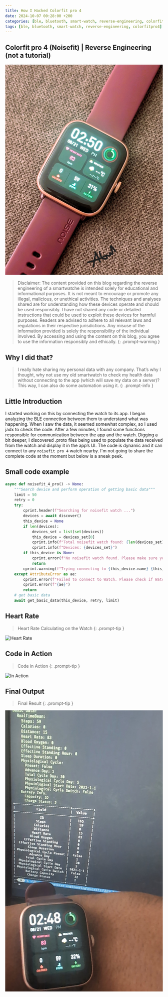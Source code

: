 ```yaml
---
title: How I Hacked Colorfit pro 4
date: 2024-10-07 00:28:00 +200
categories: [ble, bluetooth, smart-watch, reverse-engineering, colorfitpro4]
tags: [ble, bluetooth, smart-watch, reverse-engineering, colorfitpro4]
---
```


## Colorfit pro 4 (Noisefit) | Reverse Engineering (not a tutorial)

![Banner](/assets/images/colorfitpro4/noisefitpro4.jpg)

> Disclaimer:
The content provided on this blog regarding the reverse engineering of a smartwatche is intended solely for educational and informational purposes. It is not meant to encourage or promote any illegal, malicious, or unethical activities. The techniques and analyses shared are for understanding how these devices operate and should be used responsibly.
I have not shared any code or detailed instructions that could be used to exploit these devices for harmful purposes. Readers are advised to adhere to all relevant laws and regulations in their respective jurisdictions. Any misuse of the information provided is solely the responsibility of the individual involved.
By accessing and using the content on this blog, you agree to use the information responsibly and ethically.
{: .prompt-warning }

## Why I did that?

>I really hate sharing my personal data with any company. That’s why I thought, why not use my old smartwatch to check my health data without connecting to the app (which will save my data on a server)? This way, I can also do some automation using it.
{: .prompt-info }

## Little Introduction

I started working on this by connecting the watch to its app. I began analyzing the BLE connection between them to understand what was happening. When I saw the data, it seemed somewhat complex, so I used jadx to check the code. After a few minutes, I found some functions responsible for communication between the app and the watch. Digging a bit deeper, I discovered .proto files being used to populate the data received from the watch and display it in the app’s UI. The code is dynamic and it can connect to any `noisefit pro 4` watch nearby. I'm not going to share the complete code at the moment but below is a sneak peek.


## Small code example

```python
async def noisefit_4_pro() -> None:
    """Search device and perform operation of getting basic data"""
    limit = 50
    retry = 0
    try:
        cprint.header(f"Searching for noisefit watch ...")
        devices = await discover()
        this_device = None
        if len(devices):
            devices_set = list(set(devices))
            this_device = devices_set[0]
            cprint.info(f"Total noisefit watch found: {len(devices_set)}")
            cprint.info(f"Devices: {devices_set}")
        if this_device is None:
            cprint.error(f"No noisefit watch found. Please make sure your watch is not connected to other device. Exiting!")
            return
        cprint.warning(f"Trying connecting to {this_device.name} {this_device.address} ...")
    except AttributeError as ae:
        cprint.error(f"Failed to connect to Watch. Please check if Watch is not connected to other device.")
        cprint.error(f"{ae}")
        return
    # get basic data
    await get_basic_data(this_device, retry, limit)
```

## Heart Rate

>Heart Rate Calculating on the Watch
{: .prompt-tip }

![Heart Rate](/assets/images/colorfitpro4/noisefitpro4_heart_rate.gif)

## Code in Action

>Code in Action
{: .prompt-tip }

![In Action](/assets/images/colorfitpro4/noisefit4pro_output.gif)

## Final Output

>Final Result
{: .prompt-tip }

![Final Image](/assets/images/colorfitpro4/noisefitpro4_final.jpg)
